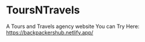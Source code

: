 # ToursNTravels
A Tours and Travels agency website
You can Try Here: https://backpackershub.netlify.app/

